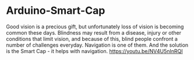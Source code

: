 # Arduino-Smart-Cap
Good vision is a precious gift, but unfortunately loss of vision is becoming common these days. Blindness may result from a disease, injury or other conditions that limit vision, and because of this, blind people confront a number of challenges everyday. Navigation is one of them. And the solution is the Smart Cap - it helps with navigation.
https://youtu.be/NV4U5nInRQI


